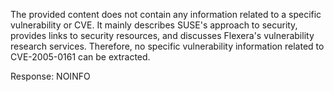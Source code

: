 The provided content does not contain any information related to a specific vulnerability or CVE. It mainly describes SUSE's approach to security, provides links to security resources, and discusses Flexera's vulnerability research services. Therefore, no specific vulnerability information related to CVE-2005-0161 can be extracted.

Response: NOINFO